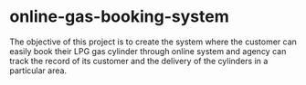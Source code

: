 # online-gas-booking-system
The objective of this project is to create the system where the customer  can easily book their LPG gas cylinder through online system and  agency can track the record of its customer and the delivery of the  cylinders in a particular area.
